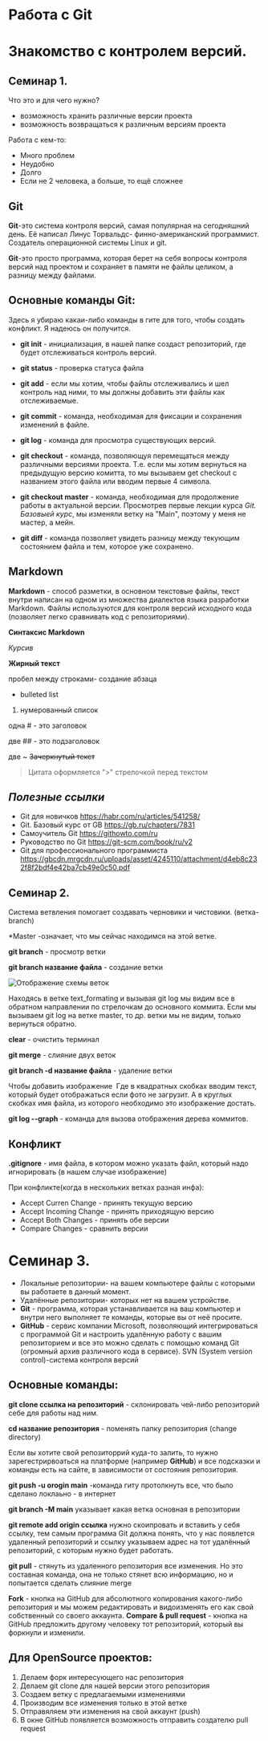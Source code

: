 # Работа с Git
# Знакомство с контролем версий.

## Семинар 1.
Что это и для чего нужно?

* возможность хранить различные версии проекта
* возможность возвращаться к различным версиям проекта

Работа с кем-то:

* Много проблем
* Неудобно
* Долго
* Если не 2 человека, а больше, то ещё сложнее

## Git

**Git**-это система контроля версий, самая популярная на сегодняшний день. Её написал Линус Торвальдс- финно-американский программист. Создатель операционной системы Linux и git.

**Git**-это просто программа, которая берет на себя вопросы контроля версий над проектом и сохраняет в памяти не файлы целиком, а разницу между файлами.

## Основные команды **Git**:

Здесь я убираю какаи-либо команды в гите для того, чтобы создать конфликт. Я надеюсь он получится.

* **git init** - инициализация, в нашей папке создаст репозиторий, где будет отслеживаться контроль версий.

* **git status** - проверка статуса файла

* **git add** - если мы хотим, чтобы файлы отслеживались и шел контроль над ними, то мы должны добавить эти файлы как отслеживаемые.

* **git commit** - команда, необходимая для фиксации и сохранения изменений в файле.

* **git log** - команда для просмотра существующих версий.

* **git checkout** - команда, позволяющуя перемещаться между различными версиями проекта. Т.е. если мы хотим вернуться на предыдущую версию комитта, то мы вызываем get checkout с названием этого файла или вводим первые 4 символа.

* **git checkout master** - команда, необходимая для продолжение работы в актуальной версии. Просмотрев первые лекции курса *Git. Базовыей курс*, мы изменяли ветку на "Main", поэтому у меня не мастер, а мейн.

* **git diff** - команда позволяет увидеть разницу между текующим состоянием файла и тем, которое уже сохранено.

## Markdown

**Markdown** - способ разметки, в основном текстовые файлы, текст внутри написан на одном из множества диалектов языка разработки Markdown. Файлы используются для контроля версий исходного кода (позволяет легко сравнивать код с репозиториями).

**Синтаксис Markdown**

*Курсив*

**Жирный текст**

пробел между строками- создание абзаца

* bulleted list
1. нумерованный список

одна # - это заголовок

две ## - это подзаголовок

две ~ ~~Зачеркнутый текст~~ 

>Цитата оформляется ">" стрелочкой перед текстом

## ***Полезные ссылки***
* Git для новичков <https://habr.com/ru/articles/541258/>
* Git. Базовый курс от GB <https://gb.ru/chapters/7831>
* Самоучитель Git <https://githowto.com/ru>
* Руководство по Git <https://git-scm.com/book/ru/v2>
* Git для профессионального программиста <https://gbcdn.mrgcdn.ru/uploads/asset/4245110/attachment/d4eb8c232f8f2bdf4e42ba7cb49e0c50.pdf>



## Семинар 2.

Система ветвления помогает создавать черновики и чистовики. (ветка-branch)

*Master -означает, что мы сейчас находимся на этой ветке.

**git branch** - просмотр ветки

**git branch название файла** - создание ветки

![Отображение схемы веток](Ветки.png)

Находясь в ветке text_formating и вызывая git log мы видим все в обратном направлении по стрелочкам до основного коммита. Если мы вызываем git log на ветке master, то др. ветки мы не видим, только вернуться обратно.

**clear** - очистить терминал

**git merge** - слияние двух веток

**git branch -d название файла** - удаление ветки

Чтобы добавить изображение ![]() Где в квадратных скобках вводим текст, который будет отображаться если фото не загрузит. А в круглых скобках имя файла, из которого необходимо это изображение достать.

**git log --graph** - команда для вызова отображения дерева коммитов.

## Конфликт

**.gitignore** - имя файла, в котором можно указать файл, который надо игнорировать (в нашем случае изображение)

При конфликте(когда в нескольких ветках разная инфа):

* Accept Curren Change - принять текущую версию
* Accept Incoming Change - принять приходящую версию
* Accept Both Changes - принять обе версии
* Compare Changes - сравнить версии

# Семинар 3.
* Локальные репозитории- на вашем компьютере файлы с которыми вы работаете в данный момент.
*  Удалённые репозитории- которых нет на вашем устройстве.
*  **Git** - программа, которая устанавливается на ваш компьютер и внутри него выполняет те команды, которые вы от неё просите.
*  **GitHub** - сервис компании Microsoft, позволяющий интегрироваться с программой Git и настроить удалённую работу с вашим репозиторием и все это можно сделать с помощью команд Git (огромный архив различного кода в сервисе). SVN (System version control)-система контроля версий

 ## Основные команды:
**git clone ссылка на репозиторий** - склонировать чей-либо репозиторий себе для работы над ним.

**cd название репозитория** - поменять папку репозитория (change directory)

 Если вы хотите свой репозиторрий куда-то залить, то нужно зарегестрирвоаться на платформе (например **GitHub**) и все подсказки и команды есть на сайте, в зависимости от состояния репозитория.

**git push -u orogin main** -команда гиту протолкнуть все, что было сделано локлаьно - в интернет
 
**git branch -M main** указывает какая ветка основная в репозитории
 
**git remote add origin ссылка** нужно скоипровать и вставить у себя ссылку, тем самым программа Git должна понять, что у нас появлется удаленный репозиторий и ссылку указываем адрес на тот удалённый репозиторий, с которым нужно будет работать.

**git pull** - стянуть из удаленного репозитория все изменения. Но это составная команда, она не только стянет всю информацию, но и попытается сделать слияние merge

**Fork** - кнопка на GitHub для абсолютного копирования какого-либо репозитория и мы можем редактировать и видоизменять его как свой собственный со своего аккаунта.
**Compare & pull request** - кнопка на GitHub предложить другому человеку тот репозиторий, который вы форкнули и изменили.

## Для OpenSource проектов:
1. Делаем форк интересующего нас репозитория
2. Делаем git clone для нашей версии этого репозитория
3. Создаем ветку с предлагаемыми изменениями
4. Производим все изменения только в этой ветке
5. Отправяляем эти изменения на свой аккаунт (push)
6. В окне GitHub появляется возможность отправить создателю pull request